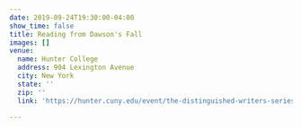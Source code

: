 ```yaml
---
date: 2019-09-24T19:30:00-04:00
show_time: false
title: Reading from Dawson's Fall
images: []
venue:
  name: Hunter College
  address: 904 Lexington Avenue
  city: New York
  state: ''
  zip: ''
  link: 'https://hunter.cuny.edu/event/the-distinguished-writers-series-roxana-robinson/?fbclid=IwAR3JIBhlNU21Jk4WIs5BqfTUdAZfhv322MlPUOooGztEvu40beeth6TYDz0 '

---
```

